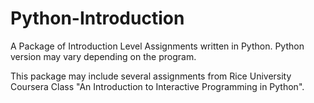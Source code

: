 # Python-Introduction

A Package of Introduction Level Assignments written in Python. 
Python version may vary depending on the program.

This package may include several assignments from Rice University Coursera Class 
"An Introduction to Interactive Programming in Python". 
